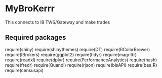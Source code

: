 # MyBroKerrr
This connects to IB TWS/Gateway and make trades

## Required packages
require(shiny)
require(shinythemes)
require(DT)
require(RColorBrewer)
require(IBrokers)
require(ggplot2)
require(tidyr)
require(magrittr)
require(readxl)
require(dplyr)
require(PerformanceAnalytics)
require(hash)
require(fredr)
require(Quandl)
require(rjson)
require(blsAPI)
require(bea.R)
require(censusapi)

